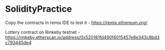 ﻿# SolidityPractice

Copy the contracts in remix IDE to test it - https://remix.ethereum.org/ 

Lottery contract on Rinkeby testnet - https://rinkeby.etherscan.io/address/0x520181fd490f4015457e8e343c8bd3c793445de4
